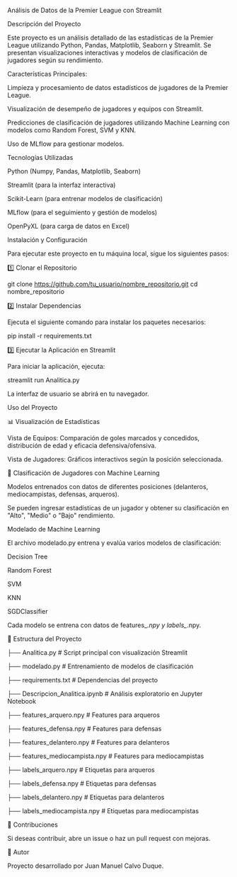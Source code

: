 Análisis de Datos de la Premier League con Streamlit

Descripción del Proyecto

Este proyecto es un análisis detallado de las estadísticas de la Premier League utilizando Python, Pandas, Matplotlib, Seaborn y Streamlit. Se presentan visualizaciones interactivas y modelos de clasificación de jugadores según su rendimiento.

Características Principales:

Limpieza y procesamiento de datos estadísticos de jugadores de la Premier League.

Visualización de desempeño de jugadores y equipos con Streamlit.

Predicciones de clasificación de jugadores utilizando Machine Learning con modelos como Random Forest, SVM y KNN.

Uso de MLflow para gestionar modelos.

Tecnologías Utilizadas

Python (Numpy, Pandas, Matplotlib, Seaborn)

Streamlit (para la interfaz interactiva)

Scikit-Learn (para entrenar modelos de clasificación)

MLflow (para el seguimiento y gestión de modelos)

OpenPyXL (para carga de datos en Excel)

Instalación y Configuración

Para ejecutar este proyecto en tu máquina local, sigue los siguientes pasos:

1️⃣ Clonar el Repositorio

git clone https://github.com/tu_usuario/nombre_repositorio.git
cd nombre_repositorio

2️⃣ Instalar Dependencias

Ejecuta el siguiente comando para instalar los paquetes necesarios:

pip install -r requirements.txt

3️⃣ Ejecutar la Aplicación en Streamlit

Para iniciar la aplicación, ejecuta:

streamlit run Analitica.py

La interfaz de usuario se abrirá en tu navegador.

Uso del Proyecto

📊 Visualización de Estadísticas

Vista de Equipos: Comparación de goles marcados y concedidos, distribución de edad y eficacia defensiva/ofensiva.

Vista de Jugadores: Gráficos interactivos según la posición seleccionada.

🤖 Clasificación de Jugadores con Machine Learning

Modelos entrenados con datos de diferentes posiciones (delanteros, mediocampistas, defensas, arqueros).

Se pueden ingresar estadísticas de un jugador y obtener su clasificación en "Alto", "Medio" o "Bajo" rendimiento.

Modelado de Machine Learning

El archivo modelado.py entrena y evalúa varios modelos de clasificación:

Decision Tree

Random Forest

SVM

KNN

SGDClassifier

Cada modelo se entrena con datos de features_*.npy y labels_*.npy.

📁 Estructura del Proyecto


├── Analitica.py          # Script principal con visualización Streamlit

├── modelado.py           # Entrenamiento de modelos de clasificación

├── requirements.txt      # Dependencias del proyecto

├── Descripcion_Analitica.ipynb # Análisis exploratorio en Jupyter Notebook

├── features_arquero.npy  # Features para arqueros

├── features_defensa.npy  # Features para defensas

├── features_delantero.npy # Features para delanteros

├── features_mediocampista.npy # Features para mediocampistas

├── labels_arquero.npy    # Etiquetas para arqueros

├── labels_defensa.npy    # Etiquetas para defensas

├── labels_delantero.npy  # Etiquetas para delanteros

├── labels_mediocampista.npy # Etiquetas para mediocampistas


📢 Contribuciones

Si deseas contribuir, abre un issue o haz un pull request con mejoras.

📌 Autor

Proyecto desarrollado por Juan Manuel Calvo Duque.
